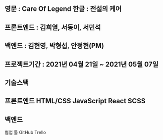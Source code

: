 영문 : Care Of Legend 
한글 : 전설의 케어 
---
프론트엔드 : 김희열, 서동이, 서민석
---
백엔드 : 김현영, 박형섭, 안정현(PM)
---
프로젝트기간 : 2021년 04월 21일 ~ 2021년 05월 07일 
---
기술스택 
---
프론트엔드
HTML/CSS
JavaScript
React
SCSS
---
백엔드
---
협업 툴 
GitHub
Trello